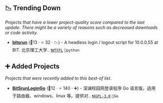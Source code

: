 ## 📉 Trending Down

_Projects that have a lower project-quality score compared to the last update. There might be a variety of reasons such as decreased downloads or code activity._

- <b><a href="https://github.com/BITNP/bitsrun">bitsrun</a></b> (🥇13 ·  ⭐ 32 · 📉) - A headless login / logout script for 10.0.0.55 at BIT. 北京理工大学.. <code><a href="https://tldrlegal.com/search?q=WTFPL">❗️WTFPL</a></code> <code>🐍python</code>

## ➕ Added Projects

_Projects that were recently added to this best-of list._

- <b><a href="https://github.com/Mmx233/BitSrunLoginGo">BitSrunLoginGo</a></b> (🥈12 ·  ⭐ 140 · ➕) - 深澜校园网登录程序 Go 语言版，适用于路由器、windows、linux 等。提供对.. <code><a href="http://bit.ly/3pwmjO5">❗️AGPL-3.0</a></code> <code>💨Go</code>

